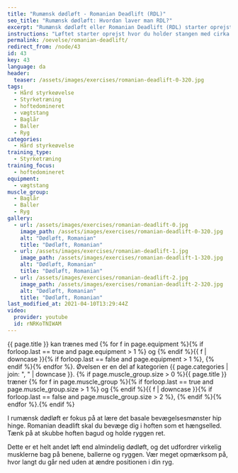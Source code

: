 ```yaml
---
title: "Rumænsk dødløft - Romanian Deadlift (RDL)"
seo_title: "Rumænsk dødløft: Hvordan laver man RDL?"
excerpt: "Rumænsk dødløft eller Romanian Deadlift (RDL) starter oprejst, hvor du holder stangen med cirka skulderafstand mellem hænderne. Stå med benene i skulderbredde. Sænk stangen mod gulvet med så strakte ben som muligt og mens du holder ryggen ret. Når du ikke kan komme længere uden at kompensere i ryggen, rejser du dig igen."
instructions: "Løftet starter oprejst hvor du holder stangen med cirka skulderafstand mellem hænderne. Stå med benene i skulderbredde. Sænk stangen mod gulvet med så strakte ben som muligt og mens du holder ryggen ret. Når du ikke kan komme længere uden at kompensere i ryggen, rejser du dig igen."
permalink: /oevelse/romanian-deadlift/
redirect_from: /node/43
id: 43
key: 43
language: da
header:
  teaser: /assets/images/exercises/romanian-deadlift-0-320.jpg
tags:
  - Hård styrkeøvelse
  - Styrketræning
  - hoftedomineret
  - vægtstang
  - Baglår
  - Baller
  - Ryg
categories:
  - Hård styrkeøvelse
training_type:
  - Styrketræning
training_focus:
  - hoftedomineret
equipment:
  - vægtstang
muscle_group:
  - Baglår
  - Baller
  - Ryg
gallery:
  - url: /assets/images/exercises/romanian-deadlift-0.jpg
    image_path: /assets/images/exercises/romanian-deadlift-0-320.jpg
    alt: "Dødløft, Romanian"
    title: "Dødløft, Romanian"
  - url: /assets/images/exercises/romanian-deadlift-1.jpg
    image_path: /assets/images/exercises/romanian-deadlift-1-320.jpg
    alt: "Dødløft, Romanian"
    title: "Dødløft, Romanian"
  - url: /assets/images/exercises/romanian-deadlift-2.jpg
    image_path: /assets/images/exercises/romanian-deadlift-2-320.jpg
    alt: "Dødløft, Romanian"
    title: "Dødløft, Romanian"
last_modified_at: 2021-04-10T13:29:44Z
video:
  provider: youtube
  id: rNRKoTNIWAM
---
```


{{ page.title }} kan trænes med {% for f in page.equipment %}{% if forloop.last == true and page.equipment > 1 %} og {% endif %}{{ f | downcase  }}{% if forloop.last == false and page.equipment > 1 %}, {% endif %}{% endfor %}. Øvelsen er en del af kategorien {{ page.categories | join: ", " | downcase }}. {% if page.muscle_group.size > 0 %}{{ page.title }} træner {% for f in page.muscle_group %}{% if forloop.last == true and page.muscle_group.size > 1 %} og {% endif %}{{ f | downcase }}{% if forloop.last == false and page.muscle_group.size > 2 %}, {% endif %}{% endfor %}.{% endif %}

I rumænsk dødløft er fokus på at lære det basale bevægelsesmønster hip hinge. Romanian deadlift skal du bevæge dig i hoften som et hængselled. Tænk på at skubbe hoften bagud og holde ryggen ret.

Dette er et helt andet løft end almindelig dødløft, og det udfordrer virkelig musklerne bag på benene, ballerne og ryggen. Vær meget opmærksom på, hvor langt du går ned uden at ændre positionen i din ryg.
